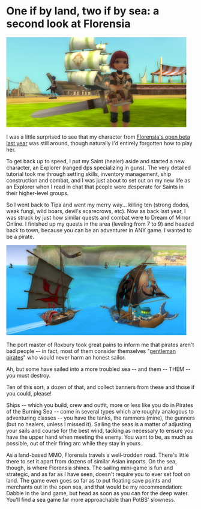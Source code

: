 # One if by land, two if by sea: a second look at Florensia

![Tipa standing by the docks in Roxbury](../uploads/2009/06/flor1.jpg "Tipa standing by the docks in Roxbury")

I was a little surprised to see that my character from [Florensia's open beta last year](../index.php/2008/07/25/a-first-look-at-florensia/) was still around, though naturally I'd entirely forgotten how to play her. 

To get back up to speed, I put my Saint (healer) aside and started a new character, an Explorer (ranged dps specializing in guns). The very detailed tutorial took me through setting skills, inventory management, ship construction and combat, and I was just about to set out on my new life as an Explorer when I read in chat that people were desperate for Saints in their higher-level groups.

So I went back to Tipa and went my merry way... killing ten (strong dodos, weak fungi, wild boars, devil's scarecrows, etc). Now as back last year, I was struck by just how similar quests and combat were to Dream of Mirror Online. I finished up my quests in the area (leveling from 7 to 9) and headed back to town, because you can be an adventurer in ANY game. I wanted to be a pirate.

![Meeting a pirate on the high seas](../uploads/2009/06/flor2.jpg "Meeting a pirate on the high seas")

The port master of Roxbury took great pains to inform me that pirates aren't bad people -- in fact, most of them consider themselves "[gentleman pirates](http://math.boisestate.edu/gas/pirates/web_op/pirates27.html)" who would never harm an honest sailor.

Ah, but some have sailed into a more troubled sea -- and them -- THEM -- you must destroy.

Ten of this sort, a dozen of that, and collect banners from these and those if you could, please!

Ships -- which you build, crew and outfit, more or less like you do in Pirates of the Burning Sea -- come in several types which are roughly analogous to adventuring classes -- you have the tanks, the rammers (mine), the gunners (but no healers, unless I missed it). Sailing the seas is a matter of adjusting your sails and course for the best wind, tacking as necessary to ensure you have the upper hand when meeting the enemy. You want to be, as much as possible, out of their firing arc while they stay in yours.

As a land-based MMO, Florensia travels a well-trodden road. There's little there to set it apart from dozens of similar Asian imports. On the sea, though, is where Florensia shines. The sailing mini-game is fun and strategic, and as far as I have seen, doesn't require you to ever set foot on land. The game even goes so far as to put floating save points and merchants out in the open sea, and that would be my recommendation: Dabble in the land game, but head as soon as you can for the deep water. You'll find a sea game far more approachable than PotBS' slowness.


